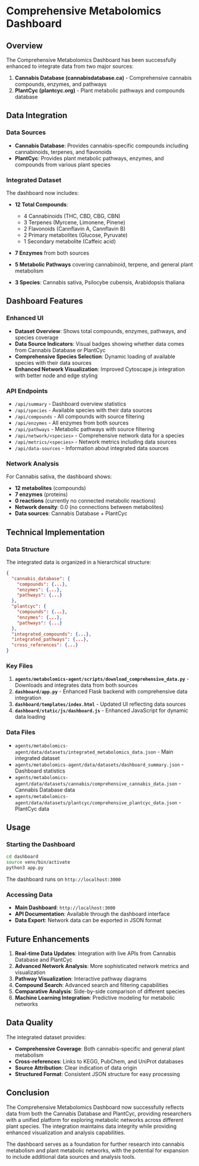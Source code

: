 # Comprehensive Metabolomics Dashboard

## Overview

The Comprehensive Metabolomics Dashboard has been successfully enhanced to integrate data from two major sources:

1. **Cannabis Database (cannabisdatabase.ca)** - Comprehensive cannabis compounds, enzymes, and pathways
2. **PlantCyc (plantcyc.org)** - Plant metabolic pathways and compounds database

## Data Integration

### Data Sources

- **Cannabis Database**: Provides cannabis-specific compounds including cannabinoids, terpenes, and flavonoids
- **PlantCyc**: Provides plant metabolic pathways, enzymes, and compounds from various plant species

### Integrated Dataset

The dashboard now includes:

- **12 Total Compounds**:
  - 4 Cannabinoids (THC, CBD, CBG, CBN)
  - 3 Terpenes (Myrcene, Limonene, Pinene)
  - 2 Flavonoids (Cannflavin A, Cannflavin B)
  - 2 Primary metabolites (Glucose, Pyruvate)
  - 1 Secondary metabolite (Caffeic acid)

- **7 Enzymes** from both sources
- **5 Metabolic Pathways** covering cannabinoid, terpene, and general plant metabolism
- **3 Species**: Cannabis sativa, Psilocybe cubensis, Arabidopsis thaliana

## Dashboard Features

### Enhanced UI

- **Dataset Overview**: Shows total compounds, enzymes, pathways, and species coverage
- **Data Source Indicators**: Visual badges showing whether data comes from Cannabis Database or PlantCyc
- **Comprehensive Species Selection**: Dynamic loading of available species with their data sources
- **Enhanced Network Visualization**: Improved Cytoscape.js integration with better node and edge styling

### API Endpoints

- `/api/summary` - Dashboard overview statistics
- `/api/species` - Available species with their data sources
- `/api/compounds` - All compounds with source filtering
- `/api/enzymes` - All enzymes from both sources
- `/api/pathways` - Metabolic pathways with source filtering
- `/api/network/<species>` - Comprehensive network data for a species
- `/api/metrics/<species>` - Network metrics including data sources
- `/api/data-sources` - Information about integrated data sources

### Network Analysis

For Cannabis sativa, the dashboard shows:
- **12 metabolites** (compounds)
- **7 enzymes** (proteins)
- **0 reactions** (currently no connected metabolic reactions)
- **Network density**: 0.0 (no connections between metabolites)
- **Data sources**: Cannabis Database + PlantCyc

## Technical Implementation

### Data Structure

The integrated data is organized in a hierarchical structure:

```json
{
  "cannabis_database": {
    "compounds": {...},
    "enzymes": {...},
    "pathways": {...}
  },
  "plantcyc": {
    "compounds": {...},
    "enzymes": {...},
    "pathways": {...}
  },
  "integrated_compounds": {...},
  "integrated_pathways": {...},
  "cross_references": {...}
}
```

### Key Files

1. **`agents/metabolomics-agent/scripts/download_comprehensive_data.py`** - Downloads and integrates data from both sources
2. **`dashboard/app.py`** - Enhanced Flask backend with comprehensive data integration
3. **`dashboard/templates/index.html`** - Updated UI reflecting data sources
4. **`dashboard/static/js/dashboard.js`** - Enhanced JavaScript for dynamic data loading

### Data Files

- `agents/metabolomics-agent/data/datasets/integrated_metabolomics_data.json` - Main integrated dataset
- `agents/metabolomics-agent/data/datasets/dashboard_summary.json` - Dashboard statistics
- `agents/metabolomics-agent/data/datasets/cannabis/comprehensive_cannabis_data.json` - Cannabis Database data
- `agents/metabolomics-agent/data/datasets/plantcyc/comprehensive_plantcyc_data.json` - PlantCyc data

## Usage

### Starting the Dashboard

```bash
cd dashboard
source venv/bin/activate
python3 app.py
```

The dashboard runs on `http://localhost:3000`

### Accessing Data

- **Main Dashboard**: `http://localhost:3000`
- **API Documentation**: Available through the dashboard interface
- **Data Export**: Network data can be exported in JSON format

## Future Enhancements

1. **Real-time Data Updates**: Integration with live APIs from Cannabis Database and PlantCyc
2. **Advanced Network Analysis**: More sophisticated network metrics and visualization
3. **Pathway Visualization**: Interactive pathway diagrams
4. **Compound Search**: Advanced search and filtering capabilities
5. **Comparative Analysis**: Side-by-side comparison of different species
6. **Machine Learning Integration**: Predictive modeling for metabolic networks

## Data Quality

The integrated dataset provides:

- **Comprehensive Coverage**: Both cannabis-specific and general plant metabolism
- **Cross-references**: Links to KEGG, PubChem, and UniProt databases
- **Source Attribution**: Clear indication of data origin
- **Structured Format**: Consistent JSON structure for easy processing

## Conclusion

The Comprehensive Metabolomics Dashboard now successfully reflects data from both the Cannabis Database and PlantCyc, providing researchers with a unified platform for exploring metabolic networks across different plant species. The integration maintains data integrity while providing enhanced visualization and analysis capabilities.

The dashboard serves as a foundation for further research into cannabis metabolism and plant metabolic networks, with the potential for expansion to include additional data sources and analysis tools. 